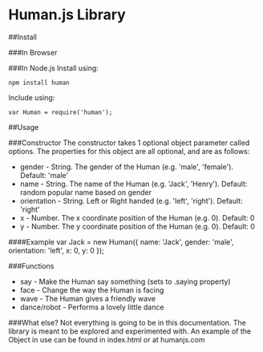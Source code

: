 Human.js Library
===========

##Install

###In Browser
	<script type="text/javascript" src="https://raw.github.com/jackcannon/human.js/master/js/human.js"></script>

###In Node.js
Install using:

	npm install human

Include using:

	var Human = require('human');

##Usage

###Constructor
The constructor takes 1 optional object parameter called options. The properties for this object are all optional, and are as follows:

* gender - String. The gender of the Human (e.g. 'male', 'female'). Default: 'male'
* name - String. The name of the Human (e.g. 'Jack', 'Henry'). Default: random popular name based on gender
* orientation - String. Left or Right handed (e.g. 'left', 'right'). Default: 'right'
* x - Number. The x coordinate position of the Human (e.g. 0). Default: 0
* y - Number. The y coordinate position of the Human (e.g. 0). Default: 0

####Example
	var Jack = new Human({
		name: 'Jack',
		gender: 'male',
		orientation: 'left',
		x: 0,
		y: 0
	});


###Functions
* say - Make the Human say something (sets to .saying property)
* face - Change the way the Human is facing
* wave - The Human gives a friendly wave
* dance/robot - Performs a lovely little dance

###What else?
Not everything is going to be in this documentation. The library is meant to be explored and experimented with. An example of the Object in use can be found in index.html or at humanjs.com